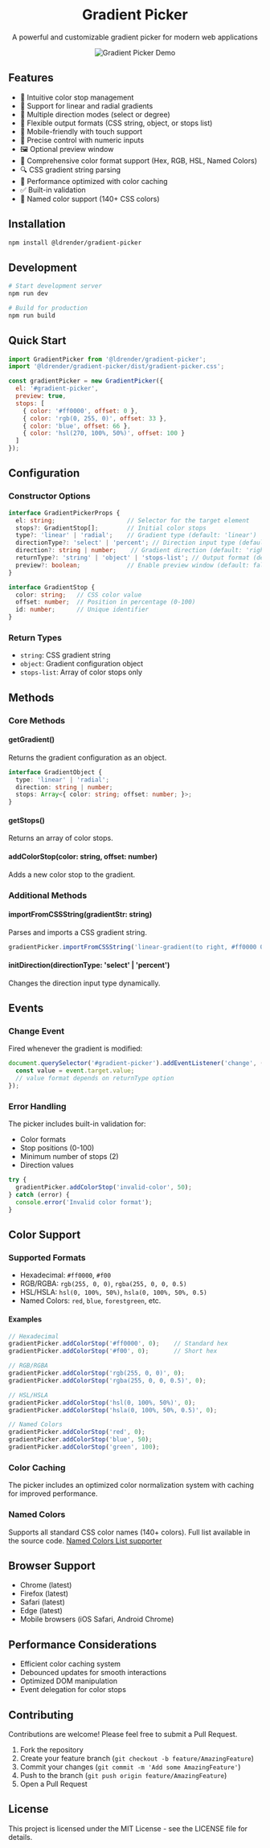 <h1 align="center">Gradient Picker</h1>

<p align="center">A powerful and customizable gradient picker for modern web applications</p>

<p align="center">
  <img src="https://github.com/LDrender/gradient-picker/blob/master/gradient-picker.png" alt="Gradient Picker Demo" />
</p>

## Features

- 🎨 Intuitive color stop management
- 📐 Support for linear and radial gradients
- 🔄 Multiple direction modes (select or degree)
- 💾 Flexible output formats (CSS string, object, or stops list)
- 📱 Mobile-friendly with touch support
- 🎯 Precise control with numeric inputs
- 🖼️ Optional preview window
- 🌈 Comprehensive color format support (Hex, RGB, HSL, Named Colors)
- 🔍 CSS gradient string parsing
- 💨 Performance optimized with color caching
- ✅ Built-in validation
- 📝 Named color support (140+ CSS colors)

## Installation

```bash
npm install @ldrender/gradient-picker
```

## Development

```bash
# Start development server
npm run dev

# Build for production
npm run build
```

## Quick Start

```javascript
import GradientPicker from '@ldrender/gradient-picker';
import '@ldrender/gradient-picker/dist/gradient-picker.css';

const gradientPicker = new GradientPicker({
  el: '#gradient-picker',
  preview: true,
  stops: [
    { color: '#ff0000', offset: 0 },
    { color: 'rgb(0, 255, 0)', offset: 33 },
    { color: 'blue', offset: 66 },
    { color: 'hsl(270, 100%, 50%)', offset: 100 }
  ]
});
```

## Configuration

### Constructor Options

```typescript
interface GradientPickerProps {
  el: string;                    // Selector for the target element
  stops?: GradientStop[];        // Initial color stops
  type?: 'linear' | 'radial';    // Gradient type (default: 'linear')
  directionType?: 'select' | 'percent'; // Direction input type (default: 'select')
  direction?: string | number;    // Gradient direction (default: 'right')
  returnType?: 'string' | 'object' | 'stops-list'; // Output format (default: 'string')
  preview?: boolean;             // Enable preview window (default: false)
}

interface GradientStop {
  color: string;   // CSS color value
  offset: number;  // Position in percentage (0-100)
  id: number;      // Unique identifier
}
```

### Return Types

- `string`: CSS gradient string
- `object`: Gradient configuration object
- `stops-list`: Array of color stops only

## Methods

### Core Methods

#### getGradient()
Returns the gradient configuration as an object.

```typescript
interface GradientObject {
  type: 'linear' | 'radial';
  direction: string | number;
  stops: Array<{ color: string; offset: number; }>;
}
```

#### getStops()
Returns an array of color stops.

#### addColorStop(color: string, offset: number)
Adds a new color stop to the gradient.

### Additional Methods

#### importFromCSSString(gradientStr: string)
Parses and imports a CSS gradient string.

```javascript
gradientPicker.importFromCSSString('linear-gradient(to right, #ff0000 0%, #00ff00 50%)');
```

#### initDirection(directionType: 'select' | 'percent')
Changes the direction input type dynamically.

## Events

### Change Event
Fired whenever the gradient is modified:

```javascript
document.querySelector('#gradient-picker').addEventListener('change', (event) => {
  const value = event.target.value;
  // value format depends on returnType option
});
```

### Error Handling

The picker includes built-in validation for:
- Color formats
- Stop positions (0-100)
- Minimum number of stops (2)
- Direction values

```javascript
try {
  gradientPicker.addColorStop('invalid-color', 50);
} catch (error) {
  console.error('Invalid color format');
}
```

## Color Support

### Supported Formats

- Hexadecimal: `#ff0000`, `#f00`
- RGB/RGBA: `rgb(255, 0, 0)`, `rgba(255, 0, 0, 0.5)`
- HSL/HSLA: `hsl(0, 100%, 50%)`, `hsla(0, 100%, 50%, 0.5)`
- Named Colors: `red`, `blue`, `forestgreen`, etc.

#### Examples

```javascript
// Hexadecimal
gradientPicker.addColorStop('#ff0000', 0);    // Standard hex
gradientPicker.addColorStop('#f00', 0);       // Short hex

// RGB/RGBA
gradientPicker.addColorStop('rgb(255, 0, 0)', 0);
gradientPicker.addColorStop('rgba(255, 0, 0, 0.5)', 0);

// HSL/HSLA
gradientPicker.addColorStop('hsl(0, 100%, 50%)', 0);
gradientPicker.addColorStop('hsla(0, 100%, 50%, 0.5)', 0);

// Named Colors
gradientPicker.addColorStop('red', 0);
gradientPicker.addColorStop('blue', 50);
gradientPicker.addColorStop('green', 100);
```

### Color Caching

The picker includes an optimized color normalization system with caching for improved performance.

### Named Colors

Supports all standard CSS color names (140+ colors). Full list available in the source code.
<a href="https://github.com/LDrender/gradient-picker/blob/master/colorReference.md" target="_blank">Named Colors List supporter</a>

## Browser Support

- Chrome (latest)
- Firefox (latest)
- Safari (latest)
- Edge (latest)
- Mobile browsers (iOS Safari, Android Chrome)

## Performance Considerations

- Efficient color caching system
- Debounced updates for smooth interactions
- Optimized DOM manipulation
- Event delegation for color stops

## Contributing

Contributions are welcome! Please feel free to submit a Pull Request.

1. Fork the repository
2. Create your feature branch (`git checkout -b feature/AmazingFeature`)
3. Commit your changes (`git commit -m 'Add some AmazingFeature'`)
4. Push to the branch (`git push origin feature/AmazingFeature`)
5. Open a Pull Request

## License

This project is licensed under the MIT License - see the LICENSE file for details.